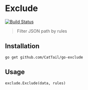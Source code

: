 # Exclude
[![Build Status](https://travis-ci.org/CatTail/go-exclude.svg)](https://travis-ci.org/CatTail/go-exclude)

> Filter JSON path by rules

## Installation

    go get github.com/CatTail/go-exclude

## Usage

    exclude.Exclude(data, rules)

